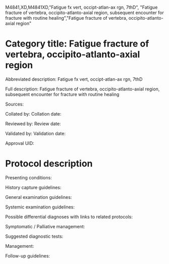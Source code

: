 M4841,XD,M4841XD,"Fatigue fx vert, occipt-atlan-ax rgn, 7thD", "Fatigue fracture of vertebra, occipito-atlanto-axial region, subsequent encounter for fracture with routine healing","Fatigue fracture of vertebra, occipito-atlanto-axial region"
# Category title: Fatigue fracture of vertebra, occipito-atlanto-axial region

Abbreviated description: Fatigue fx vert, occipt-atlan-ax rgn, 7thD

Full description: Fatigue fracture of vertebra, occipito-atlanto-axial region, subsequent encounter for fracture with routine healing

Sources:

Collated by:
Collation date:

Reviewed by:
Review date:

Validated by:
Validation date:

Approval UID:

# Protocol description

Presenting conditions:

History capture guidelines:

General examination guidelines:

Systemic examination guidelines:

Possible differential diagnoses with links to related protocols:

Symptomatic / Palliative management:

Suggested diagnostic tests:

Management:

Follow-up guidelines:
